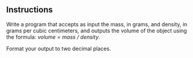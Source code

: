## Instructions
Write a program that accepts as input the mass, in grams, and density, in grams per cubic centimeters, and outputs the volume of the object using the formula: *volume = mass / density*. 

Format your output to two decimal places.
